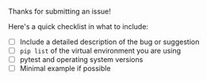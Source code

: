 Thanks for submitting an issue!

Here's a quick checklist in what to include:

- [ ] Include a detailed description of the bug or suggestion
- [ ] `pip list` of the virtual environment you are using
- [ ] pytest and operating system versions
- [ ] Minimal example if possible
